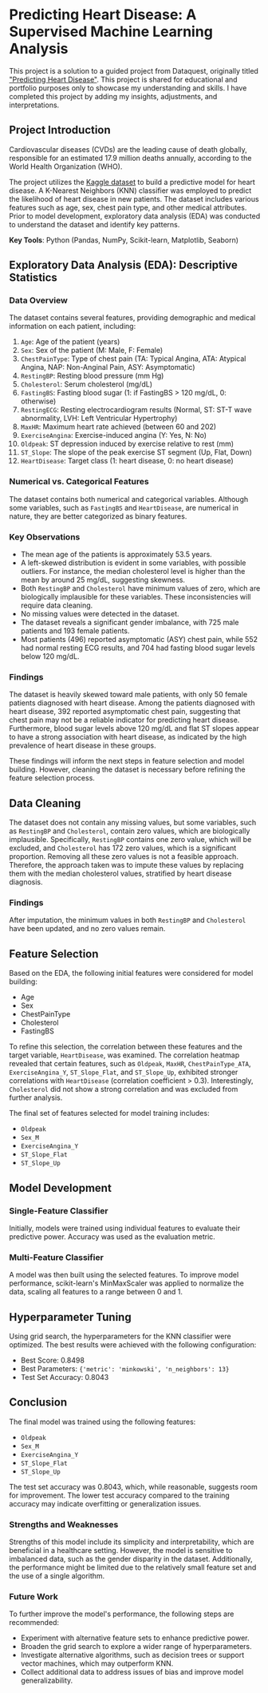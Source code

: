 # Predicting Heart Disease: A Supervised Machine Learning Analysis

This project is a solution to a guided project from Dataquest, originally titled ["Predicting Heart Disease"](https://www.dataquest.io/projects/guided-project-a-predicting-heart-disease/). This project is shared for educational and portfolio purposes only to showcase my understanding and skills. I have completed this project by adding my insights, adjustments, and interpretations.

## Project Introduction
Cardiovascular diseases (CVDs) are the leading cause of death globally, responsible for an estimated 17.9 million deaths annually, according to the World Health Organization (WHO).

The project utilizes the [Kaggle dataset](https://www.kaggle.com/datasets/fedesoriano/heart-failure-prediction) to build a predictive model for heart disease. A K-Nearest Neighbors (KNN) classifier was employed to predict the likelihood of heart disease in new patients. The dataset includes various features such as age, sex, chest pain type, and other medical attributes. Prior to model development, exploratory data analysis (EDA) was conducted to understand the dataset and identify key patterns.

**Key Tools**: Python (Pandas, NumPy, Scikit-learn, Matplotlib, Seaborn)

## Exploratory Data Analysis (EDA): Descriptive Statistics
### Data Overview

The dataset contains several features, providing demographic and medical information on each patient, including:

1. `Age`: Age of the patient (years)
2. `Sex`: Sex of the patient (M: Male, F: Female)
3. `ChestPainType`: Type of chest pain (TA: Typical Angina, ATA: Atypical Angina, NAP: Non-Anginal Pain, ASY: Asymptomatic)
4. `RestingBP`: Resting blood pressure (mm Hg)
5. `Cholesterol`: Serum cholesterol (mg/dL)
6. `FastingBS`: Fasting blood sugar (1: if FastingBS > 120 mg/dL, 0: otherwise)
7. `RestingECG`: Resting electrocardiogram results (Normal, ST: ST-T wave abnormality, LVH: Left Ventricular Hypertrophy)
8. `MaxHR`: Maximum heart rate achieved (between 60 and 202)
9. `ExerciseAngina`: Exercise-induced angina (Y: Yes, N: No)
10. `Oldpeak`: ST depression induced by exercise relative to rest (mm)
11. `ST_Slope`: The slope of the peak exercise ST segment (Up, Flat, Down)
12. `HeartDisease`: Target class (1: heart disease, 0: no heart disease)

### Numerical vs. Categorical Features

The dataset contains both numerical and categorical variables. Although some variables, such as `FastingBS` and `HeartDisease`, are numerical in nature, they are better categorized as binary features.

### Key Observations

- The mean age of the patients is approximately 53.5 years.
- A left-skewed distribution is evident in some variables, with possible outliers. For instance, the median cholesterol level is higher than the mean by around 25 mg/dL, suggesting skewness.
- Both `RestingBP` and `Cholesterol` have minimum values of zero, which are biologically implausible for these variables. These inconsistencies will require data cleaning.
- No missing values were detected in the dataset.
- The dataset reveals a significant gender imbalance, with 725 male patients and 193 female patients.
- Most patients (496) reported asymptomatic (ASY) chest pain, while 552 had normal resting ECG results, and 704 had fasting blood sugar levels below 120 mg/dL.

### Findings

The dataset is heavily skewed toward male patients, with only 50 female patients diagnosed with heart disease. Among the patients diagnosed with heart disease, 392 reported asymptomatic chest pain, suggesting that chest pain may not be a reliable indicator for predicting heart disease. Furthermore, blood sugar levels above 120 mg/dL and flat ST slopes appear to have a strong association with heart disease, as indicated by the high prevalence of heart disease in these groups.

These findings will inform the next steps in feature selection and model building. However, cleaning the dataset is necessary before refining the feature selection process.

## Data Cleaning

The dataset does not contain any missing values, but some variables, such as `RestingBP` and `Cholesterol`, contain zero values, which are biologically implausible. Specifically, `RestingBP` contains one zero value, which will be excluded, and `Cholesterol` has 172 zero values, which is a significant proportion. Removing all these zero values is not a feasible approach. Therefore, the approach taken was to impute these values by replacing them with the median cholesterol values, stratified by heart disease diagnosis.

### Findings

After imputation, the minimum values in both `RestingBP` and `Cholesterol` have been updated, and no zero values remain.

## Feature Selection

Based on the EDA, the following initial features were considered for model building:

- Age
- Sex
- ChestPainType
- Cholesterol
- FastingBS

To refine this selection, the correlation between these features and the target variable, `HeartDisease`, was examined. The correlation heatmap revealed that certain features, such as `Oldpeak`, `MaxHR`, `ChestPainType_ATA`, `ExerciseAngina_Y`, `ST_Slope_Flat`, and `ST_Slope_Up`, exhibited stronger correlations with `HeartDisease` (correlation coefficient > 0.3). Interestingly, `Cholesterol` did not show a strong correlation and was excluded from further analysis.

The final set of features selected for model training includes:

- `Oldpeak`
- `Sex_M`
- `ExerciseAngina_Y`
- `ST_Slope_Flat`
- `ST_Slope_Up`

## Model Development

### Single-Feature Classifier

Initially, models were trained using individual features to evaluate their predictive power. Accuracy was used as the evaluation metric.

### Multi-Feature Classifier

A model was then built using the selected features. To improve model performance, scikit-learn's MinMaxScaler was applied to normalize the data, scaling all features to a range between 0 and 1.

## Hyperparameter Tuning

Using grid search, the hyperparameters for the KNN classifier were optimized. The best results were achieved with the following configuration:

- Best Score: 0.8498
- Best Parameters: `{'metric': 'minkowski', 'n_neighbors': 13}`
- Test Set Accuracy: 0.8043

## Conclusion

The final model was trained using the following features:

- `Oldpeak`
- `Sex_M`
- `ExerciseAngina_Y`
- `ST_Slope_Flat`
- `ST_Slope_Up`

The test set accuracy was 0.8043, which, while reasonable, suggests room for improvement. The lower test accuracy compared to the training accuracy may indicate overfitting or generalization issues.

### Strengths and Weaknesses

Strengths of this model include its simplicity and interpretability, which are beneficial in a healthcare setting. However, the model is sensitive to imbalanced data, such as the gender disparity in the dataset. Additionally, the performance might be limited due to the relatively small feature set and the use of a single algorithm.

### Future Work

To further improve the model's performance, the following steps are recommended:

- Experiment with alternative feature sets to enhance predictive power.
- Broaden the grid search to explore a wider range of hyperparameters.
- Investigate alternative algorithms, such as decision trees or support vector machines, which may outperform KNN.
- Collect additional data to address issues of bias and improve model generalizability.
